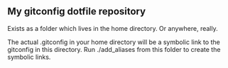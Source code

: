 ## My gitconfig dotfile repository

Exists as a folder which lives in the home directory. Or
anywhere, really.

The actual .gitconfig in your home directory will be a symbolic
link to the gitconfig in this directory. Run ./add_aliases from
this folder to create the symbolic links.
